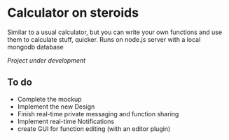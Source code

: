 # Calculator on steroids
Similar to a usual calculator, but you can write your own functions and use them to calculate stuff, quicker.
Runs on node.js server with a local mongodb database

*Project under development*

## To do
* Complete the mockup
* Implement the new Design
* Finish real-time private messaging and function sharing
* Implement real-time Notifications
* create GUI for function editing (with an editor plugin)
